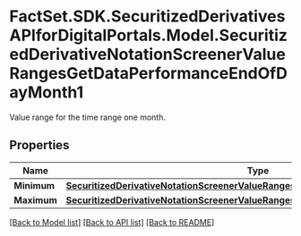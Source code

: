 # FactSet.SDK.SecuritizedDerivativesAPIforDigitalPortals.Model.SecuritizedDerivativeNotationScreenerValueRangesGetDataPerformanceEndOfDayMonth1
Value range for the time range one month.

## Properties

Name | Type | Description | Notes
------------ | ------------- | ------------- | -------------
**Minimum** | [**SecuritizedDerivativeNotationScreenerValueRangesGetDataCapitalProtectionMinimum**](SecuritizedDerivativeNotationScreenerValueRangesGetDataCapitalProtectionMinimum.md) |  | [optional] 
**Maximum** | [**SecuritizedDerivativeNotationScreenerValueRangesGetDataCapitalProtectionMaximum**](SecuritizedDerivativeNotationScreenerValueRangesGetDataCapitalProtectionMaximum.md) |  | [optional] 

[[Back to Model list]](../README.md#documentation-for-models) [[Back to API list]](../README.md#documentation-for-api-endpoints) [[Back to README]](../README.md)

